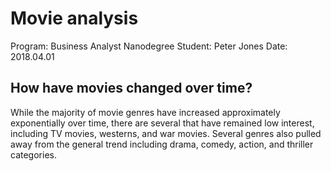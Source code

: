 # Movie analysis
Program: Business Analyst Nanodegree
Student: Peter Jones
Date: 2018.04.01
## How have movies changed over time?
While the majority of movie genres have increased approximately exponentially over time, there are several that have remained low interest, including TV movies, westerns, and war movies.
Several genres also pulled away from the general trend including drama, comedy, action, and thriller categories.